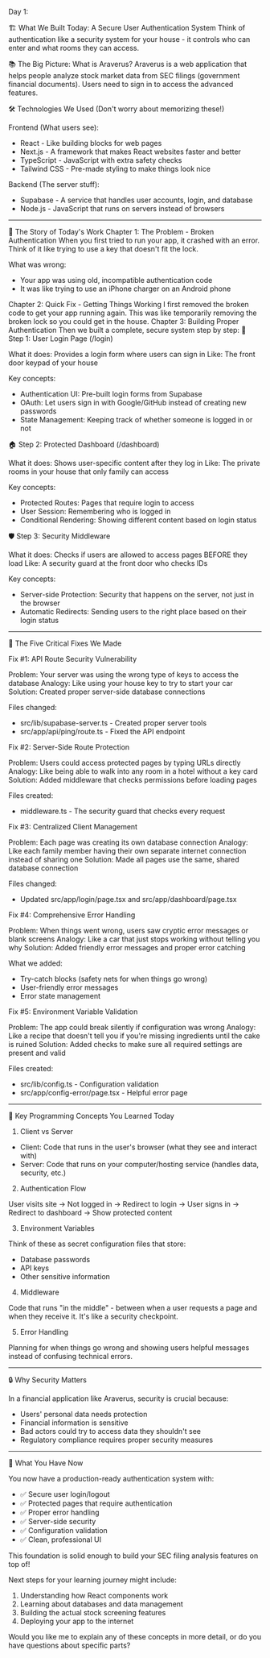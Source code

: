 Day 1:

  🏗️ What We Built Today: A Secure User Authentication System
  Think of authentication like a security system for your house - it controls who can enter and what rooms they can access.

  📚 The Big Picture: What is Araverus?
  Araverus is a web application that helps people analyze stock market data from SEC filings (government financial documents). 
  Users need to sign in to access the advanced features.

  🛠️ Technologies We Used (Don't worry about memorizing these!)

  Frontend (What users see):
  - React - Like building blocks for web pages
  - Next.js - A framework that makes React websites faster and better
  - TypeScript - JavaScript with extra safety checks
  - Tailwind CSS - Pre-made styling to make things look nice

  Backend (The server stuff):
  - Supabase - A service that handles user accounts, login, and database
  - Node.js - JavaScript that runs on servers instead of browsers

  ---
  📖 The Story of Today's Work
  Chapter 1: The Problem - Broken Authentication
  When you first tried to run your app, it crashed with an error. Think of it like trying to use a key that doesn't fit the lock.

  What was wrong:
  - Your app was using old, incompatible authentication code
  - It was like trying to use an iPhone charger on an Android phone

  Chapter 2: Quick Fix - Getting Things Working
  I first removed the broken code to get your app running again. This was like temporarily removing the broken lock so you could get in the
   house.
  Chapter 3: Building Proper Authentication
  Then we built a complete, secure system step by step:
  🔐 Step 1: User Login Page (/login)

  What it does: Provides a login form where users can sign in
  Like: The front door keypad of your house

  Key concepts:
  - Authentication UI: Pre-built login forms from Supabase
  - OAuth: Let users sign in with Google/GitHub instead of creating new passwords
  - State Management: Keeping track of whether someone is logged in or not

  🏠 Step 2: Protected Dashboard (/dashboard)

  What it does: Shows user-specific content after they log in
  Like: The private rooms in your house that only family can access

  Key concepts:
  - Protected Routes: Pages that require login to access
  - User Session: Remembering who is logged in
  - Conditional Rendering: Showing different content based on login status

  🛡️ Step 3: Security Middleware

  What it does: Checks if users are allowed to access pages BEFORE they load
  Like: A security guard at the front door who checks IDs

  Key concepts:
  - Server-side Protection: Security that happens on the server, not just in the browser
  - Automatic Redirects: Sending users to the right place based on their login status

  ---
  🔧 The Five Critical Fixes We Made

  Fix #1: API Route Security Vulnerability

  Problem: Your server was using the wrong type of keys to access the database
  Analogy: Like using your house key to try to start your car
  Solution: Created proper server-side database connections

  Files changed:
  - src/lib/supabase-server.ts - Created proper server tools
  - src/app/api/ping/route.ts - Fixed the API endpoint

  Fix #2: Server-Side Route Protection

  Problem: Users could access protected pages by typing URLs directly
  Analogy: Like being able to walk into any room in a hotel without a key card
  Solution: Added middleware that checks permissions before loading pages

  Files created:
  - middleware.ts - The security guard that checks every request

  Fix #3: Centralized Client Management

  Problem: Each page was creating its own database connection
  Analogy: Like each family member having their own separate internet connection instead of sharing one
  Solution: Made all pages use the same, shared database connection

  Files changed:
  - Updated src/app/login/page.tsx and src/app/dashboard/page.tsx

  Fix #4: Comprehensive Error Handling

  Problem: When things went wrong, users saw cryptic error messages or blank screens
  Analogy: Like a car that just stops working without telling you why
  Solution: Added friendly error messages and proper error catching

  What we added:
  - Try-catch blocks (safety nets for when things go wrong)
  - User-friendly error messages
  - Error state management

  Fix #5: Environment Variable Validation

  Problem: The app could break silently if configuration was wrong
  Analogy: Like a recipe that doesn't tell you if you're missing ingredients until the cake is ruined
  Solution: Added checks to make sure all required settings are present and valid

  Files created:
  - src/lib/config.ts - Configuration validation
  - src/app/config-error/page.tsx - Helpful error page

  ---
  🎯 Key Programming Concepts You Learned Today

  1. Client vs Server

  - Client: Code that runs in the user's browser (what they see and interact with)
  - Server: Code that runs on your computer/hosting service (handles data, security, etc.)

  2. Authentication Flow

  User visits site → Not logged in → Redirect to login →
  User signs in → Redirect to dashboard → Show protected content

  3. Environment Variables

  Think of these as secret configuration files that store:
  - Database passwords
  - API keys
  - Other sensitive information

  4. Middleware

  Code that runs "in the middle" - between when a user requests a page and when they receive it. It's like a security checkpoint.

  5. Error Handling

  Planning for when things go wrong and showing users helpful messages instead of confusing technical errors.

  ---
  🔒 Why Security Matters

  In a financial application like Araverus, security is crucial because:
  - Users' personal data needs protection
  - Financial information is sensitive
  - Bad actors could try to access data they shouldn't see
  - Regulatory compliance requires proper security measures

  ---
  🎉 What You Have Now

  You now have a production-ready authentication system with:
  - ✅ Secure user login/logout
  - ✅ Protected pages that require authentication
  - ✅ Proper error handling
  - ✅ Server-side security
  - ✅ Configuration validation
  - ✅ Clean, professional UI

  This foundation is solid enough to build your SEC filing analysis features on top of!

  Next steps for your learning journey might include:
  1. Understanding how React components work
  2. Learning about databases and data management
  3. Building the actual stock screening features
  4. Deploying your app to the internet

  Would you like me to explain any of these concepts in more detail, or do you have questions about specific parts?